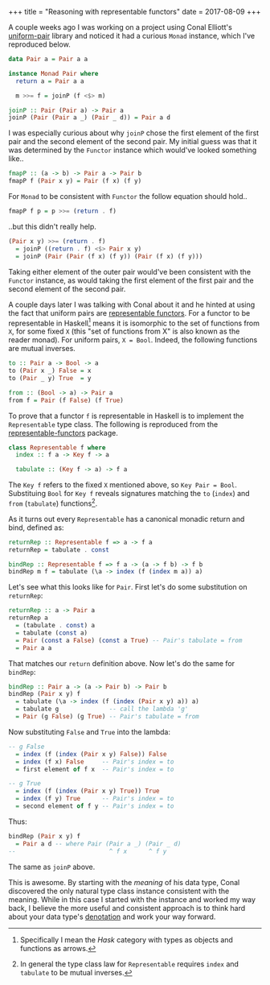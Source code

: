 +++
title = "Reasoning with representable functors"
date = 2017-08-09
+++

A couple weeks ago I was working on a project using Conal Elliott's [uniform-pair][uniformPairHackage] library and
noticed it had a curious `Monad` instance, which I've reproduced below.

<!-- more -->

```haskell
data Pair a = Pair a a

instance Monad Pair where
  return a = Pair a a

  m >>= f = joinP (f <$> m)

joinP :: Pair (Pair a) -> Pair a
joinP (Pair (Pair a _) (Pair _ d)) = Pair a d
```

I was especially curious about why `joinP` chose the first element of the first pair and the second element of
the second pair. My initial guess was that it was determined by the `Functor` instance which would've looked something
like..

```haskell
fmapP :: (a -> b) -> Pair a -> Pair b
fmapP f (Pair x y) = Pair (f x) (f y)
```

For `Monad` to be consistent with `Functor` the follow equation should hold..

```haskell
fmapP f p = p >>= (return . f)
```

..but this didn't really help.

```haskell
(Pair x y) >>= (return . f)
  = joinP ((return . f) <$> Pair x y)
  = joinP (Pair (Pair (f x) (f y)) (Pair (f x) (f y)))
```

Taking either element of the outer pair would've been consistent with the `Functor` instance, as would taking the first
element of the first pair and the second element of the second pair.

A couple days later I was talking with Conal about it and he hinted at using the fact that uniform pairs are
[representable functors][representableNLab]. For a functor to be representable in Haskell[^1] means it is isomorphic to
the set of functions from `X`, for some fixed `X` (this "set of functions from X" is also known as the reader monad).
For uniform pairs, `X = Bool`. Indeed, the following functions are mutual inverses.

```haskell
to :: Pair a -> Bool -> a
to (Pair x _) False = x
to (Pair _ y) True  = y

from :: (Bool -> a) -> Pair a
from f = Pair (f False) (f True)
```

To prove that a functor `f` is representable in Haskell is to implement the `Representable` type class. The
following is reproduced from the [representable-functors][representableHackage] package.

```haskell
class Representable f where
  index :: f a -> Key f -> a

  tabulate :: (Key f -> a) -> f a
```

The `Key f` refers to the fixed `X` mentioned above, so `Key Pair = Bool`. Substituing `Bool` for `Key f` reveals
signatures matching the `to` (`index`) and `from` (`tabulate`) functions[^2].

As it turns out every `Representable` has a canonical monadic return and bind, defined as:

```haskell
returnRep :: Representable f => a -> f a
returnRep = tabulate . const

bindRep :: Representable f => f a -> (a -> f b) -> f b
bindRep m f = tabulate (\a -> index (f (index m a)) a)
```

Let's see what this looks like for `Pair`. First let's do some substitution on `returnRep`:

```haskell
returnRep :: a -> Pair a
returnRep a
  = (tabulate . const) a
  = tabulate (const a)
  = Pair (const a False) (const a True) -- Pair's tabulate = from
  = Pair a a
```

That matches our `return` definition above. Now let's do the same for `bindRep`:

```haskell
bindRep :: Pair a -> (a -> Pair b) -> Pair b
bindRep (Pair x y) f
  = tabulate (\a -> index (f (index (Pair x y) a)) a)
  = tabulate g              -- call the lambda 'g'
  = Pair (g False) (g True) -- Pair's tabulate = from
```

Now substituting `False` and `True` into the lambda:

```haskell
-- g False
  = index (f (index (Pair x y) False)) False
  = index (f x) False     -- Pair's index = to
  = first element of f x  -- Pair's index = to

-- g True
  = index (f (index (Pair x y) True)) True
  = index (f y) True      -- Pair's index = to
  = second element of f y -- Pair's index = to
```

Thus:

```haskell
bindRep (Pair x y) f
  = Pair a d -- where Pair (Pair a _) (Pair _ d)
--                          ^ f x      ^ f y
```

The same as `joinP` above.

This is awesome. By starting with the *meaning* of his data type, Conal discovered the only
natural type class instance consistent with the meaning. While in this case I started with the instance and worked
my way back, I believe the more useful and consistent approach is to think hard about your data type's
[denotation][denotationalDesign] and work your way forward.

[denotationalDesign]: http://conal.net/papers/type-class-morphisms/
[representableHackage]: https://hackage.haskell.org/package/representable-functors
[representableNLab]: https://ncatlab.org/nlab/show/representable+functor
[uniformPairHackage]: https://hackage.haskell.org/package/uniform-pair

[^1]: Specifically I mean the $Hask$ category with types as objects and functions as arrows.

[^2]: In general the type class law for `Representable` requires `index` and `tabulate` to be mutual inverses.
